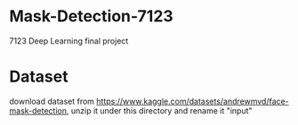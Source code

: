 # Mask-Detection-7123
7123 Deep Learning final project


# Dataset
download dataset from https://www.kaggle.com/datasets/andrewmvd/face-mask-detection, unzip it under this directory and rename it "input"